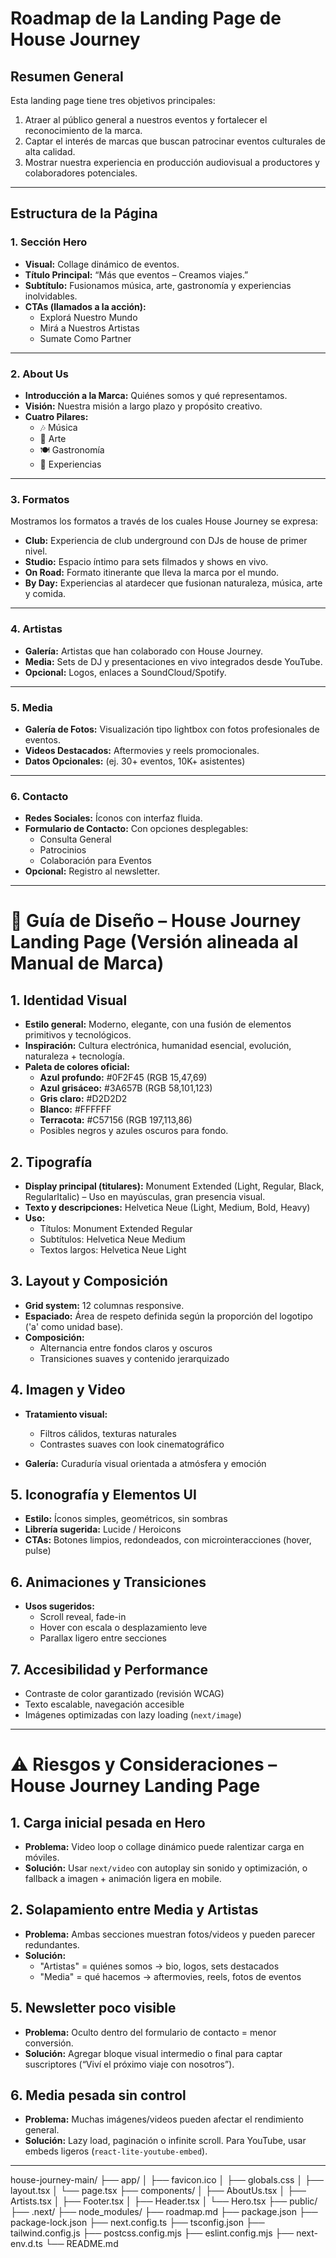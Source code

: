 # Roadmap de la Landing Page de House Journey

## Resumen General
Esta landing page tiene tres objetivos principales:
1. Atraer al público general a nuestros eventos y fortalecer el reconocimiento de la marca.  
2. Captar el interés de marcas que buscan patrocinar eventos culturales de alta calidad.  
3. Mostrar nuestra experiencia en producción audiovisual a productores y colaboradores potenciales.

---

## Estructura de la Página

### 1. Sección Hero
- **Visual:** Collage dinámico de eventos.  
- **Título Principal:** “Más que eventos – Creamos viajes.”  
- **Subtítulo:** Fusionamos música, arte, gastronomía y experiencias inolvidables.  
- **CTAs (llamados a la acción):**
  - Explorá Nuestro Mundo  
  - Mirá a Nuestros Artistas  
  - Sumate Como Partner

---

### 2. About Us
- **Introducción a la Marca:** Quiénes somos y qué representamos.  
- **Visión:** Nuestra misión a largo plazo y propósito creativo.  
- **Cuatro Pilares:**
  - 🎶 Música  
  - 🎨 Arte  
  - 🍽️ Gastronomía  
  - 🌅 Experiencias

---

### 3. Formatos
Mostramos los formatos a través de los cuales House Journey se expresa:

- **Club:** Experiencia de club underground con DJs de house de primer nivel.  
- **Studio:** Espacio íntimo para sets filmados y shows en vivo.  
- **On Road:** Formato itinerante que lleva la marca por el mundo.  
- **By Day:** Experiencias al atardecer que fusionan naturaleza, música, arte y comida.

---

### 4. Artistas
- **Galería:** Artistas que han colaborado con House Journey.  
- **Media:** Sets de DJ y presentaciones en vivo integrados desde YouTube.  
- **Opcional:** Logos, enlaces a SoundCloud/Spotify.

---

### 5. Media
- **Galería de Fotos:** Visualización tipo lightbox con fotos profesionales de eventos.  
- **Videos Destacados:** Aftermovies y reels promocionales.  
- **Datos Opcionales:** (ej. 30+ eventos, 10K+ asistentes)

---

### 6. Contacto
- **Redes Sociales:** Íconos con interfaz fluida.  
- **Formulario de Contacto:** Con opciones desplegables:
  - Consulta General  
  - Patrocinios  
  - Colaboración para Eventos  
- **Opcional:** Registro al newsletter.
-------

# 🎨 Guía de Diseño – House Journey Landing Page (Versión alineada al Manual de Marca)

## 1. Identidad Visual
- **Estilo general:** Moderno, elegante, con una fusión de elementos primitivos y tecnológicos.
- **Inspiración:** Cultura electrónica, humanidad esencial, evolución, naturaleza + tecnología.
- **Paleta de colores oficial:**
  - **Azul profundo:** #0F2F45 (RGB 15,47,69)
  - **Azul grisáceo:** #3A657B (RGB 58,101,123)
  - **Gris claro:** #D2D2D2
  - **Blanco:** #FFFFFF
  - **Terracota:** #C57156 (RGB 197,113,86)
  - Posibles negros y azules oscuros para fondo.

## 2. Tipografía
- **Display principal (titulares):** Monument Extended (Light, Regular, Black, RegularItalic) – Uso en mayúsculas, gran presencia visual.
- **Texto y descripciones:** Helvetica Neue (Light, Medium, Bold, Heavy)
- **Uso:**
  - Títulos: Monument Extended Regular
  - Subtítulos: Helvetica Neue Medium
  - Textos largos: Helvetica Neue Light

## 3. Layout y Composición
- **Grid system:** 12 columnas responsive.
- **Espaciado:** Área de respeto definida según la proporción del logotipo ('a' como unidad base).
- **Composición:**
  - Alternancia entre fondos claros y oscuros
  - Transiciones suaves y contenido jerarquizado

## 4. Imagen y Video
- **Tratamiento visual:**
  - Filtros cálidos, texturas naturales
  - Contrastes suaves con look cinematográfico

- **Galería:** Curaduría visual orientada a atmósfera y emoción

## 5. Iconografía y Elementos UI
- **Estilo:** Íconos simples, geométricos, sin sombras
- **Librería sugerida:** Lucide / Heroicons
- **CTAs:** Botones limpios, redondeados, con microinteracciones (hover, pulse)

## 6. Animaciones y Transiciones
- **Usos sugeridos:**
  - Scroll reveal, fade-in
  - Hover con escala o desplazamiento leve
  - Parallax ligero entre secciones

## 7. Accesibilidad y Performance
- Contraste de color garantizado (revisión WCAG)
- Texto escalable, navegación accesible
- Imágenes optimizadas con lazy loading (`next/image`)
-------

# ⚠️ Riesgos y Consideraciones – House Journey Landing Page

## 1. Carga inicial pesada en Hero
- **Problema:** Video loop o collage dinámico puede ralentizar carga en móviles.
- **Solución:** Usar `next/video` con autoplay sin sonido y optimización, o fallback a imagen + animación ligera en mobile.

## 2. Solapamiento entre Media y Artistas
- **Problema:** Ambas secciones muestran fotos/videos y pueden parecer redundantes.
- **Solución:**
  - "Artistas" = quiénes somos → bio, logos, sets destacados
  - "Media" = qué hacemos → aftermovies, reels, fotos de eventos

## 5. Newsletter poco visible
- **Problema:** Oculto dentro del formulario de contacto = menor conversión.
- **Solución:** Agregar bloque visual intermedio o final para captar suscriptores (“Viví el próximo viaje con nosotros”).

## 6. Media pesada sin control
- **Problema:** Muchas imágenes/videos pueden afectar el rendimiento general.
- **Solución:** Lazy load, paginación o infinite scroll. Para YouTube, usar embeds ligeros (`react-lite-youtube-embed`).
-----

house-journey-main/
├── app/
│   ├── favicon.ico
│   ├── globals.css
│   ├── layout.tsx
│   └── page.tsx
├── components/
│   ├── AboutUs.tsx
│   ├── Artists.tsx
│   ├── Footer.tsx
│   ├── Header.tsx
│   └── Hero.tsx
├── public/
├── .next/
├── node_modules/
├── roadmap.md
├── package.json
├── package-lock.json
├── next.config.ts
├── tsconfig.json
├── tailwind.config.js
├── postcss.config.mjs
├── eslint.config.mjs
├── next-env.d.ts
└── README.md